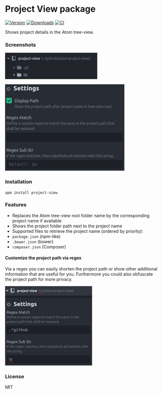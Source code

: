 # Project View package

[![Version](https://img.shields.io/apm/v/project-view.svg)](https://atom.io/packages/project-view)
[![Downloads](https://img.shields.io/apm/dm/project-view.svg)](https://atom.io/packages/project-view)
[![CI](https://github.com/atom-project-view/actions/workflows/main.yml/badge.svg)](https://github.com/atom-project-view/actions/workflows/main.yml)


Shows project details in the Atom tree-view.

### Screenshots

![project-view Screenshot](https://github.com/subesokun/atom-project-view/blob/master/screenshot.png?raw=true)

![project-view Screenshot Settings](https://github.com/subesokun/atom-project-view/blob/master/screenshot-settings.png?raw=true)

### Installation

```
apm install project-view
```

### Features

* Replaces the Atom tree-view root folder name by the corresponding project name if available
* Shows the project folder path next to the project name
* Supported files to retrieve the project name (ordered by priority):
 * `package.json` (npm-like)
 * `.bower.json` (bower)
 * `composer.json` (Composer)

#### Customize the project path via regex

Via a regex you can easily shorten the project path or show other additional information that are useful for you. Furthermore you could also obfuscate the project path for more privacy.

![project-view Screenshot Project Path Regex](https://github.com/subesokun/atom-project-view/blob/master/screenshot-path-regex.png?raw=true)

### License

MIT
